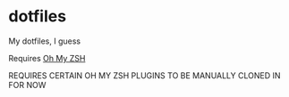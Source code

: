 # dotfiles
My dotfiles, I guess

Requires [Oh My ZSH](https://ohmyz.sh)

REQUIRES CERTAIN OH MY ZSH PLUGINS TO BE MANUALLY CLONED IN FOR NOW
